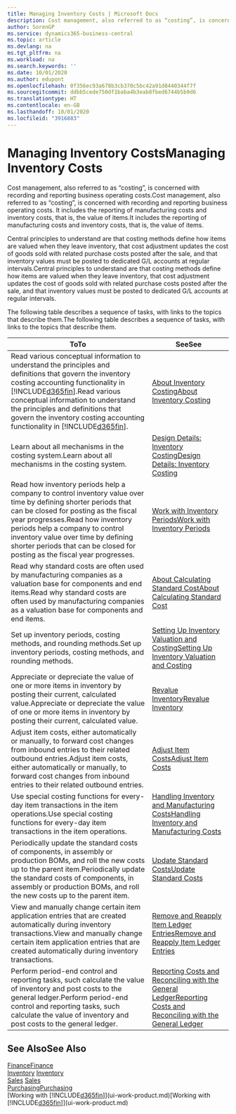 ```yaml
---
title: Managing Inventory Costs | Microsoft Docs
description: Cost management, also referred to as “costing”, is concerned with recording and reporting business operating costs. It includes the reporting of manufacturing costs and inventory costs, that is, the value of items.
author: SorenGP
ms.service: dynamics365-business-central
ms.topic: article
ms.devlang: na
ms.tgt_pltfrm: na
ms.workload: na
ms.search.keywords: ''
ms.date: 10/01/2020
ms.author: edupont
ms.openlocfilehash: 0f356ec93a678b3cb370c5bc42a91d8440344f7f
ms.sourcegitcommit: ddbb5cede750df1baba4b3eab8fbed6744b5b9d6
ms.translationtype: HT
ms.contentlocale: en-GB
ms.lasthandoff: 10/01/2020
ms.locfileid: "3916883"
---
```

# <a name="managing-inventory-costs"></a><span data-ttu-id="0d3ca-104">Managing Inventory Costs</span><span class="sxs-lookup"><span data-stu-id="0d3ca-104">Managing Inventory Costs</span></span>
<span data-ttu-id="0d3ca-105">Cost management, also referred to as “costing”, is concerned with recording and reporting business operating costs.</span><span class="sxs-lookup"><span data-stu-id="0d3ca-105">Cost management, also referred to as “costing”, is concerned with recording and reporting business operating costs.</span></span> <span data-ttu-id="0d3ca-106">It includes the reporting of manufacturing costs and inventory costs, that is, the value of items.</span><span class="sxs-lookup"><span data-stu-id="0d3ca-106">It includes the reporting of manufacturing costs and inventory costs, that is, the value of items.</span></span>   

<span data-ttu-id="0d3ca-107">Central principles to understand are that costing methods define how items are valued when they leave inventory, that cost adjustment updates the cost of goods sold with related purchase costs posted after the sale, and that inventory values must be posted to dedicated G/L accounts at regular intervals.</span><span class="sxs-lookup"><span data-stu-id="0d3ca-107">Central principles to understand are that costing methods define how items are valued when they leave inventory, that cost adjustment updates the cost of goods sold with related purchase costs posted after the sale, and that inventory values must be posted to dedicated G/L accounts at regular intervals.</span></span>

<span data-ttu-id="0d3ca-108">The following table describes a sequence of tasks, with links to the topics that describe them.</span><span class="sxs-lookup"><span data-stu-id="0d3ca-108">The following table describes a sequence of tasks, with links to the topics that describe them.</span></span>

|<span data-ttu-id="0d3ca-109">**To**</span><span class="sxs-lookup"><span data-stu-id="0d3ca-109">**To**</span></span>|<span data-ttu-id="0d3ca-110">**See**</span><span class="sxs-lookup"><span data-stu-id="0d3ca-110">**See**</span></span>|  
|------------|-------------|  
|<span data-ttu-id="0d3ca-111">Read various conceptual information to understand the principles and definitions that govern the inventory costing accounting functionality in [!INCLUDE[d365fin](includes/d365fin_md.md)].</span><span class="sxs-lookup"><span data-stu-id="0d3ca-111">Read various conceptual information to understand the principles and definitions that govern the inventory costing accounting functionality in [!INCLUDE[d365fin](includes/d365fin_md.md)].</span></span>|[<span data-ttu-id="0d3ca-112">About Inventory Costing</span><span class="sxs-lookup"><span data-stu-id="0d3ca-112">About Inventory Costing</span></span>](finance-learn-about-costing.md)|  
|<span data-ttu-id="0d3ca-113">Learn about all mechanisms in the costing system.</span><span class="sxs-lookup"><span data-stu-id="0d3ca-113">Learn about all mechanisms in the costing system.</span></span>|[<span data-ttu-id="0d3ca-114">Design Details: Inventory Costing</span><span class="sxs-lookup"><span data-stu-id="0d3ca-114">Design Details: Inventory Costing</span></span>](design-details-inventory-costing.md)|
|<span data-ttu-id="0d3ca-115">Read how inventory periods help a company to control inventory value over time by defining shorter periods that can be closed for posting as the fiscal year progresses.</span><span class="sxs-lookup"><span data-stu-id="0d3ca-115">Read how inventory periods help a company to control inventory value over time by defining shorter periods that can be closed for posting as the fiscal year progresses.</span></span>|[<span data-ttu-id="0d3ca-116">Work with Inventory Periods</span><span class="sxs-lookup"><span data-stu-id="0d3ca-116">Work with Inventory Periods</span></span>](finance-how-to-work-with-inventory-periods.md)|
|<span data-ttu-id="0d3ca-117">Read why standard costs are often used by manufacturing companies as a valuation base for components and end items.</span><span class="sxs-lookup"><span data-stu-id="0d3ca-117">Read why standard costs are often used by manufacturing companies as a valuation base for components and end items.</span></span>|[<span data-ttu-id="0d3ca-118">About Calculating Standard Cost</span><span class="sxs-lookup"><span data-stu-id="0d3ca-118">About Calculating Standard Cost</span></span>](finance-about-calculating-standard-cost.md)|
|<span data-ttu-id="0d3ca-119">Set up inventory periods, costing methods, and rounding methods.</span><span class="sxs-lookup"><span data-stu-id="0d3ca-119">Set up inventory periods, costing methods, and rounding methods.</span></span>|[<span data-ttu-id="0d3ca-120">Setting Up Inventory Valuation and Costing</span><span class="sxs-lookup"><span data-stu-id="0d3ca-120">Setting Up Inventory Valuation and Costing</span></span>](finance-set-up-inventory-valuation-and-costing.md)|
|<span data-ttu-id="0d3ca-121">Appreciate or depreciate the value of one or more items in inventory by posting their current, calculated value.</span><span class="sxs-lookup"><span data-stu-id="0d3ca-121">Appreciate or depreciate the value of one or more items in inventory by posting their current, calculated value.</span></span>|[<span data-ttu-id="0d3ca-122">Revalue Inventory</span><span class="sxs-lookup"><span data-stu-id="0d3ca-122">Revalue Inventory</span></span>](inventory-how-revalue-inventory.md)|
|<span data-ttu-id="0d3ca-123">Adjust item costs, either automatically or manually, to forward cost changes from inbound entries to their related outbound entries.</span><span class="sxs-lookup"><span data-stu-id="0d3ca-123">Adjust item costs, either automatically or manually, to forward cost changes from inbound entries to their related outbound entries.</span></span>|[<span data-ttu-id="0d3ca-124">Adjust Item Costs</span><span class="sxs-lookup"><span data-stu-id="0d3ca-124">Adjust Item Costs</span></span>](inventory-how-adjust-item-costs.md)|
|<span data-ttu-id="0d3ca-125">Use special costing functions for every-day item transactions in the item operations.</span><span class="sxs-lookup"><span data-stu-id="0d3ca-125">Use special costing functions for every-day item transactions in the item operations.</span></span>|[<span data-ttu-id="0d3ca-126">Handling Inventory and Manufacturing Costs</span><span class="sxs-lookup"><span data-stu-id="0d3ca-126">Handling Inventory and Manufacturing Costs</span></span>](finance-handle-inventory-and-manufacturing-costs.md)|  
|<span data-ttu-id="0d3ca-127">Periodically update the standard costs of components, in assembly or production BOMs, and roll the new costs up to the parent item.</span><span class="sxs-lookup"><span data-stu-id="0d3ca-127">Periodically update the standard costs of components, in assembly or production BOMs, and roll the new costs up to the parent item.</span></span>|[<span data-ttu-id="0d3ca-128">Update Standard Costs</span><span class="sxs-lookup"><span data-stu-id="0d3ca-128">Update Standard Costs</span></span>](finance-how-to-update-standard-costs.md)|
|<span data-ttu-id="0d3ca-129">View and manually change certain item application entries that are created automatically during inventory transactions.</span><span class="sxs-lookup"><span data-stu-id="0d3ca-129">View and manually change certain item application entries that are created automatically during inventory transactions.</span></span>|[<span data-ttu-id="0d3ca-130">Remove and Reapply Item Ledger Entries</span><span class="sxs-lookup"><span data-stu-id="0d3ca-130">Remove and Reapply Item Ledger Entries</span></span>](finance-how-to-remove-and-reapply-item-entries.md)|
|<span data-ttu-id="0d3ca-131">Perform period-end control and reporting tasks, such calculate the value of inventory and post costs to the general ledger.</span><span class="sxs-lookup"><span data-stu-id="0d3ca-131">Perform period-end control and reporting tasks, such calculate the value of inventory and post costs to the general ledger.</span></span>|[<span data-ttu-id="0d3ca-132">Reporting Costs and Reconciling with the General Ledger</span><span class="sxs-lookup"><span data-stu-id="0d3ca-132">Reporting Costs and Reconciling with the General Ledger</span></span>](finance-report-costs-and-reconcile-with-the-general-ledger.md)|

## <a name="see-also"></a><span data-ttu-id="0d3ca-133">See Also</span><span class="sxs-lookup"><span data-stu-id="0d3ca-133">See Also</span></span>  
 [<span data-ttu-id="0d3ca-134">Finance</span><span class="sxs-lookup"><span data-stu-id="0d3ca-134">Finance</span></span>](finance.md)  
 <span data-ttu-id="0d3ca-135">[Inventory](inventory-manage-inventory.md) </span><span class="sxs-lookup"><span data-stu-id="0d3ca-135">[Inventory](inventory-manage-inventory.md) </span></span>  
 <span data-ttu-id="0d3ca-136">[Sales](sales-manage-sales.md) </span><span class="sxs-lookup"><span data-stu-id="0d3ca-136">[Sales](sales-manage-sales.md) </span></span>  
 [<span data-ttu-id="0d3ca-137">Purchasing</span><span class="sxs-lookup"><span data-stu-id="0d3ca-137">Purchasing</span></span>](purchasing-manage-purchasing.md)  
 <span data-ttu-id="0d3ca-138">[Working with [!INCLUDE[d365fin](includes/d365fin_md.md)]](ui-work-product.md)</span><span class="sxs-lookup"><span data-stu-id="0d3ca-138">[Working with [!INCLUDE[d365fin](includes/d365fin_md.md)]](ui-work-product.md)</span></span>

